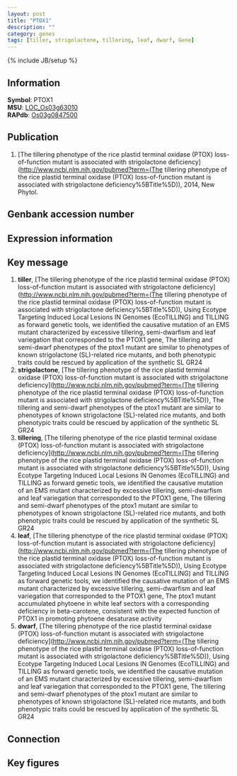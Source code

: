 ```yaml
---
layout: post
title: "PTOX1"
description: ""
category: genes
tags: [tiller, strigolactone, tillering, leaf, dwarf, Gene]
---
```

{% include JB/setup %}

## Information
__Symbol__: PTOX1  
__MSU__: [LOC_Os03g63010](http://rice.plantbiology.msu.edu/cgi-bin/ORF_infopage.cgi?orf=LOC_Os03g63010)  
__RAPdb__: [Os03g0847500](http://rapdb.dna.affrc.go.jp/viewer/gbrowse_details/irgsp1?name=Os03g0847500)  

## Publication
1. [The tillering phenotype of the rice plastid terminal oxidase (PTOX) loss-of-function mutant is associated with strigolactone deficiency](http://www.ncbi.nlm.nih.gov/pubmed?term=(The tillering phenotype of the rice plastid terminal oxidase (PTOX) loss-of-function mutant is associated with strigolactone deficiency%5BTitle%5D)), 2014, New Phytol.

## Genbank accession number

## Expression information

## Key message
1. __tiller__, [The tillering phenotype of the rice plastid terminal oxidase (PTOX) loss-of-function mutant is associated with strigolactone deficiency](http://www.ncbi.nlm.nih.gov/pubmed?term=(The tillering phenotype of the rice plastid terminal oxidase (PTOX) loss-of-function mutant is associated with strigolactone deficiency%5BTitle%5D)),  Using Ecotype Targeting Induced Local Lesions IN Genomes (EcoTILLING) and TILLING as forward genetic tools, we identified the causative mutation of an EMS mutant characterized by excessive tillering, semi-dwarfism and leaf variegation that corresponded to the PTOX1 gene, The tillering and semi-dwarf phenotypes of the ptox1 mutant are similar to phenotypes of known strigolactone (SL)-related rice mutants, and both phenotypic traits could be rescued by application of the synthetic SL GR24
2. __strigolactone__, [The tillering phenotype of the rice plastid terminal oxidase (PTOX) loss-of-function mutant is associated with strigolactone deficiency](http://www.ncbi.nlm.nih.gov/pubmed?term=(The tillering phenotype of the rice plastid terminal oxidase (PTOX) loss-of-function mutant is associated with strigolactone deficiency%5BTitle%5D)),  The tillering and semi-dwarf phenotypes of the ptox1 mutant are similar to phenotypes of known strigolactone (SL)-related rice mutants, and both phenotypic traits could be rescued by application of the synthetic SL GR24
3. __tillering__, [The tillering phenotype of the rice plastid terminal oxidase (PTOX) loss-of-function mutant is associated with strigolactone deficiency](http://www.ncbi.nlm.nih.gov/pubmed?term=(The tillering phenotype of the rice plastid terminal oxidase (PTOX) loss-of-function mutant is associated with strigolactone deficiency%5BTitle%5D)),  Using Ecotype Targeting Induced Local Lesions IN Genomes (EcoTILLING) and TILLING as forward genetic tools, we identified the causative mutation of an EMS mutant characterized by excessive tillering, semi-dwarfism and leaf variegation that corresponded to the PTOX1 gene, The tillering and semi-dwarf phenotypes of the ptox1 mutant are similar to phenotypes of known strigolactone (SL)-related rice mutants, and both phenotypic traits could be rescued by application of the synthetic SL GR24
4. __leaf__, [The tillering phenotype of the rice plastid terminal oxidase (PTOX) loss-of-function mutant is associated with strigolactone deficiency](http://www.ncbi.nlm.nih.gov/pubmed?term=(The tillering phenotype of the rice plastid terminal oxidase (PTOX) loss-of-function mutant is associated with strigolactone deficiency%5BTitle%5D)),  Using Ecotype Targeting Induced Local Lesions IN Genomes (EcoTILLING) and TILLING as forward genetic tools, we identified the causative mutation of an EMS mutant characterized by excessive tillering, semi-dwarfism and leaf variegation that corresponded to the PTOX1 gene, The ptox1 mutant accumulated phytoene in white leaf sectors with a corresponding deficiency in beta-carotene, consistent with the expected function of PTOX1 in promoting phytoene desaturase activity
5. __dwarf__, [The tillering phenotype of the rice plastid terminal oxidase (PTOX) loss-of-function mutant is associated with strigolactone deficiency](http://www.ncbi.nlm.nih.gov/pubmed?term=(The tillering phenotype of the rice plastid terminal oxidase (PTOX) loss-of-function mutant is associated with strigolactone deficiency%5BTitle%5D)),  Using Ecotype Targeting Induced Local Lesions IN Genomes (EcoTILLING) and TILLING as forward genetic tools, we identified the causative mutation of an EMS mutant characterized by excessive tillering, semi-dwarfism and leaf variegation that corresponded to the PTOX1 gene, The tillering and semi-dwarf phenotypes of the ptox1 mutant are similar to phenotypes of known strigolactone (SL)-related rice mutants, and both phenotypic traits could be rescued by application of the synthetic SL GR24

## Connection

## Key figures


